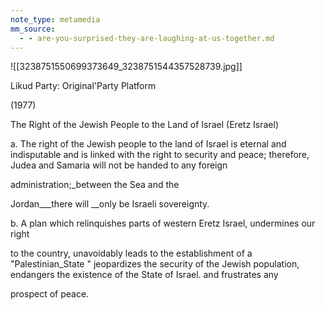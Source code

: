 ```yaml
---
note_type: metamedia
mm_source:
  - - are-you-surprised-they-are-laughing-at-us-together.md
---
```


![[3238751550699373649_3238751544357528739.jpg]]

Likud Party: Original'Party Platform

(1977)

The Right of the Jewish People to the
Land of Israel (Eretz Israel)

a. The right of the Jewish people to the
land of Israel is eternal and indisputable
and is linked with the right to security and
peace; therefore, Judea and Samaria will
not be handed to any foreign

administration;_between the Sea and the

Jordan___there will __only be Israeli
sovereignty.

b. A plan which relinquishes parts of
western Eretz Israel, undermines our right

to the country, unavoidably leads to the
establishment of a "Palestinian_State "
jeopardizes the security of the Jewish
population, endangers the existence of
the State of Israel. and frustrates any

prospect of peace.

